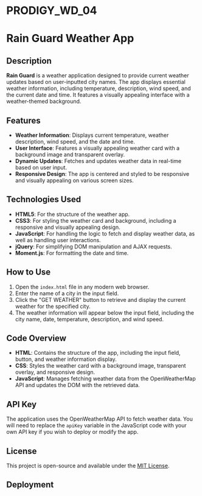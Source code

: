 # PRODIGY_WD_04

# Rain Guard Weather App

## Description

**Rain Guard** is a weather application designed to provide current weather updates based on user-inputted city names. The app displays essential weather information, including temperature, description, wind speed, and the current date and time. It features a visually appealing interface with a weather-themed background.

## Features

- **Weather Information**: Displays current temperature, weather description, wind speed, and the date and time.
- **User Interface**: Features a visually appealing weather card with a background image and transparent overlay.
- **Dynamic Updates**: Fetches and updates weather data in real-time based on user input.
- **Responsive Design**: The app is centered and styled to be responsive and visually appealing on various screen sizes.

## Technologies Used

- **HTML5**: For the structure of the weather app.
- **CSS3**: For styling the weather card and background, including a responsive and visually appealing design.
- **JavaScript**: For handling the logic to fetch and display weather data, as well as handling user interactions.
- **jQuery**: For simplifying DOM manipulation and AJAX requests.
- **Moment.js**: For formatting the date and time.

## How to Use

1. Open the `index.html` file in any modern web browser.
2. Enter the name of a city in the input field.
3. Click the "GET WEATHER" button to retrieve and display the current weather for the specified city.
4. The weather information will appear below the input field, including the city name, date, temperature, description, and wind speed.

## Code Overview

- **HTML**: Contains the structure of the app, including the input field, button, and weather information display.
- **CSS**: Styles the weather card with a background image, transparent overlay, and responsive design.
- **JavaScript**: Manages fetching weather data from the OpenWeatherMap API and updates the DOM with the retrieved data.

## API Key

The application uses the OpenWeatherMap API to fetch weather data. You will need to replace the `apiKey` variable in the JavaScript code with your own API key if you wish to deploy or modify the app.

## License

This project is open-source and available under the [MIT License](LICENSE).

## Deployment
